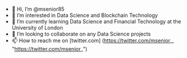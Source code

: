 - 👋 Hi, I’m @msenior85
- 👀 I’m interested in Data Science and Blockchain Technology
- 🌱 I’m currently learning Data Science and Financial Technology at the University of London
- 💞️ I’m looking to collaborate on any Data Science projects
- 📫 How to reach me on [twitter.com] (https://twitter.com/msenior_, "https://twitter.com/msenior_")

<!---
msenior85/msenior85 is a ✨ special ✨ repository because its `README.md` (this file) appears on your GitHub profile.
You can click the Preview link to take a look at your changes.
--->
